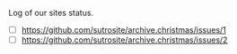 Log of our sites status.

- [ ] https://github.com/sutrosite/archive.christmas/issues/1
- [ ] https://github.com/sutrosite/archive.christmas/issues/2
